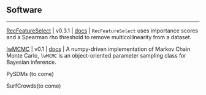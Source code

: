 ## Software

---

[RecFeatureSelect](https://pypi.org/project/RecFeatureSelect/) | v0.3.1 | [docs](https://github.com/daniel-furman/RecFeatureSelect) | `RecFeatureSelect` uses importance scores and a Spearman rho threshold to remove multicollinearity from a dataset.

[lwMCMC](https://pypi.org/project/lwMCMC/) | v0.1 | [docs](https://github.com/daniel-furman/lwMCMC) | A numpy-driven implementation of Markov Chain Monte Carlo, `lwMCMC` is an object-oriented parameter sampling class for Bayesian inference.

PySDMs (to come)

SurfCrowds(to come)
